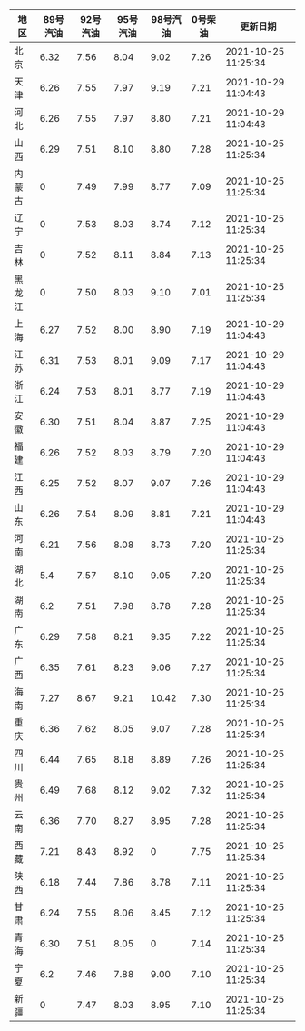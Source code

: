 | 地区 | 89号汽油 | 92号汽油 | 95号汽油 | 98号汽油 | 0号柴油 | 更新日期 |
| --- | --- | --- | --- | --- | --- | --- |
| 北京 | 6.32 | 7.56 | 8.04 | 9.02 | 7.26 | 2021-10-25 11:25:34 |
| 天津 | 6.26 | 7.55 | 7.97 | 9.19 | 7.21 | 2021-10-29 11:04:43 |
| 河北 | 6.26 | 7.55 | 7.97 | 8.80 | 7.21 | 2021-10-29 11:04:43 |
| 山西 | 6.29 | 7.51 | 8.10 | 8.80 | 7.28 | 2021-10-25 11:25:34 |
| 内蒙古 | 0 | 7.49 | 7.99 | 8.77 | 7.09 | 2021-10-25 11:25:34 |
| 辽宁 | 0 | 7.53 | 8.03 | 8.74 | 7.12 | 2021-10-25 11:25:34 |
| 吉林 | 0 | 7.52 | 8.11 | 8.84 | 7.13 | 2021-10-25 11:25:34 |
| 黑龙江 | 0 | 7.50 | 8.03 | 9.10 | 7.01 | 2021-10-25 11:25:34 |
| 上海 | 6.27 | 7.52 | 8.00 | 8.90 | 7.19 | 2021-10-29 11:04:43 |
| 江苏 | 6.31 | 7.53 | 8.01 | 9.09 | 7.17 | 2021-10-29 11:04:43 |
| 浙江 | 6.24 | 7.53 | 8.01 | 8.77 | 7.19 | 2021-10-29 11:04:43 |
| 安徽 | 6.30 | 7.51 | 8.04 | 8.87 | 7.25 | 2021-10-29 11:04:43 |
| 福建 | 6.26 | 7.52 | 8.03 | 8.79 | 7.20 | 2021-10-29 11:04:43 |
| 江西 | 6.25 | 7.52 | 8.07 | 9.07 | 7.26 | 2021-10-29 11:04:43 |
| 山东 | 6.26 | 7.54 | 8.09 | 8.81 | 7.21 | 2021-10-29 11:04:43 |
| 河南 | 6.21 | 7.56 | 8.08 | 8.73 | 7.20 | 2021-10-25 11:25:34 |
| 湖北 | 5.4 | 7.57 | 8.10 | 9.05 | 7.20 | 2021-10-25 11:25:34 |
| 湖南 | 6.2 | 7.51 | 7.98 | 8.78 | 7.28 | 2021-10-25 11:25:34 |
| 广东 | 6.29 | 7.58 | 8.21 | 9.35 | 7.22 | 2021-10-25 11:25:34 |
| 广西 | 6.35 | 7.61 | 8.23 | 9.06 | 7.27 | 2021-10-25 11:25:34 |
| 海南 | 7.27 | 8.67 | 9.21 | 10.42 | 7.30 | 2021-10-25 11:25:34 |
| 重庆 | 6.36 | 7.62 | 8.05 | 9.07 | 7.28 | 2021-10-25 11:25:34 |
| 四川 | 6.44  | 7.65 | 8.18 | 8.89 | 7.26 | 2021-10-25 11:25:34 |
| 贵州 | 6.49 | 7.68 | 8.12 | 9.02 | 7.32 | 2021-10-25 11:25:34 |
| 云南 | 6.36  | 7.70 | 8.27 | 8.95 | 7.28 | 2021-10-25 11:25:34 |
| 西藏 | 7.21 | 8.43 | 8.92 | 0 | 7.75 | 2021-10-25 11:25:34 |
| 陕西 | 6.18 | 7.44 | 7.86 | 8.78 | 7.11 | 2021-10-25 11:25:34 |
| 甘肃 | 6.24 | 7.55 | 8.06 | 8.45 | 7.12 | 2021-10-25 11:25:34 |
| 青海 | 6.30 | 7.51 | 8.05 | 0 | 7.14 | 2021-10-25 11:25:34 |
| 宁夏 | 6.2 | 7.46 | 7.88 | 9.00 | 7.10 | 2021-10-25 11:25:34 |
| 新疆 | 0 | 7.47 | 8.03 | 8.95 | 7.10 | 2021-10-25 11:25:34 |

